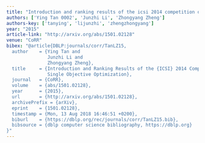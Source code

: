 ```yaml
---
title: "Introduction and ranking results of the icsi 2014 competition on single objective optimization"
authors: ['Ying Tan 0002', 'Junzhi Li', 'Zhongyang Zheng']
authors-key: ['tanying', 'lijunzhi', 'zhengzhongyang']
year: "2015"
article-link: "http://arxiv.org/abs/1501.02128"
venue: "CoRR"
bibex: "@article{DBLP:journals/corr/TanLZ15,
  author    = {Ying Tan and
               Junzhi Li and
               Zhongyang Zheng},
  title     = {Introduction and Ranking Results of the {ICSI} 2014 Competition on
               Single Objective Optimization},
  journal   = {CoRR},
  volume    = {abs/1501.02128},
  year      = {2015},
  url       = {http://arxiv.org/abs/1501.02128},
  archivePrefix = {arXiv},
  eprint    = {1501.02128},
  timestamp = {Mon, 13 Aug 2018 16:46:51 +0200},
  biburl    = {https://dblp.org/rec/journals/corr/TanLZ15.bib},
  bibsource = {dblp computer science bibliography, https://dblp.org}
}"
---
```

